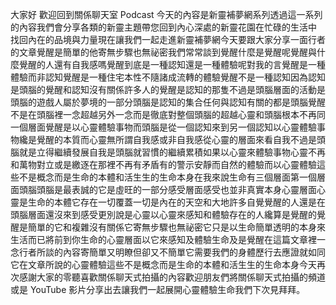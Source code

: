大家好 歡迎回到關係聊天室 Podcast 今天的內容是新靈補夢網系列透過這一系列的內容我們會分享各類的新靈主題帶您回到內心深處的新靈花園在忙碌的生活中 找回內在的品境與力量現在讓我們一起走進新靈補夢網今天要跟大家分享一面行者的文章覺醒是簡單的他寄無步驟也無祕密我們常常談到覺醒什麼是覺醒呢覺醒與什麼覺醒的人還有自我感嗎覺醒到底是一種認知還是一種體驗呢對我的言覺醒是一種體驗而非認知覺醒是一種住宅本性不隨諸成流轉的體驗覺醒不是一種認知因為認知是頭腦的覺醒和認知沒有關係許多人的覺醒是認知的那隻不過是頭腦層面的活動是頭腦的遊戲人屬於夢境的一部分頭腦是認知的集合任何與認知有關的都是頭腦覺醒不是在頭腦裡一念超越另外一念而是徹底對整個頭腦的超越心靈和頭腦根本不再同一個層面覺醒是以心靈體驗事物而頭腦是從一個認知來到另一個認知以心靈體驗事物纔是覺醒的本質而心靈無所謂自我感或非自我感從心靈的層面來看自我不過是頭腦就是立得繼續發展自我是頭腦就習慣的繼續累積如果以心靈來體驗事物心靈不再和萬物對立或是繳逐在那裡不再有矛盾有的警示安靜而自然的體驗而以心靈體驗這些不是概念而是生命的本體和活生生的生命本身在我來說生命有三個層面第一個層面頭腦頭腦是最表誠的它是虛旺的一部分感受層面感受也並非真實本身心靈層面心靈是生命的本體它存在一切覆蓋一切是內在的天空和大地許多自覺覺醒的人還是在頭腦層面還沒來到感受更別說是心靈以心靈來感知和體驗存在的人纔算是覺醒的覺醒是簡單的它和複雜沒有關係它寄無步驟也無祕密它只是以生命簡單透明的本身來生活而已將前到你生命的心靈層面以它來感知及體驗生命及是覺醒在這篇文章裡一念行者所談的內容寄簡單又明瞭但卻又不簡單它需要我們的身體歷行去應證就如同它在文章所說的心靈體驗這些不是概念而是生命的本體和活生生的生命本身今天再次感謝大家的零聽喜歡關係聊天式拍攝的內容歡迎朋友們將關係聊天式拍攝的頻道或是 YouTube 影片分享出去讓我們一起展開心靈體驗生命我們下次見拜拜。